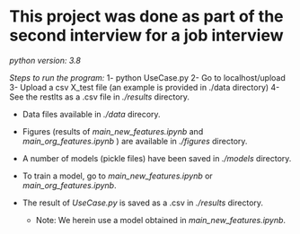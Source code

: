 
# This project was done as part of the second interview for a job interview

*python version: 3.8*

*Steps to run the program:*
    1- python UseCase.py
    2- Go to localhost/upload
    3- Upload a csv X_test file (an example is provided in ./data  directory)
    4- See the restlts as a .csv file in *./results* directory.
    


- Data files available in *./data* direcory.

- Figures (results of *main_new_features.ipynb* and *main_org_features.ipynb* ) are available in *./figures* directory.

- A number of models (pickle files) have been saved in *./models* directory.

- To train a model, go to *main_new_features.ipynb* or *main_org_features.ipynb*.

- The result of *UseCase.py* is saved as a .csv in *./results* directory.
    - Note: We herein use a model obtained in *main_new_features.ipynb*.











